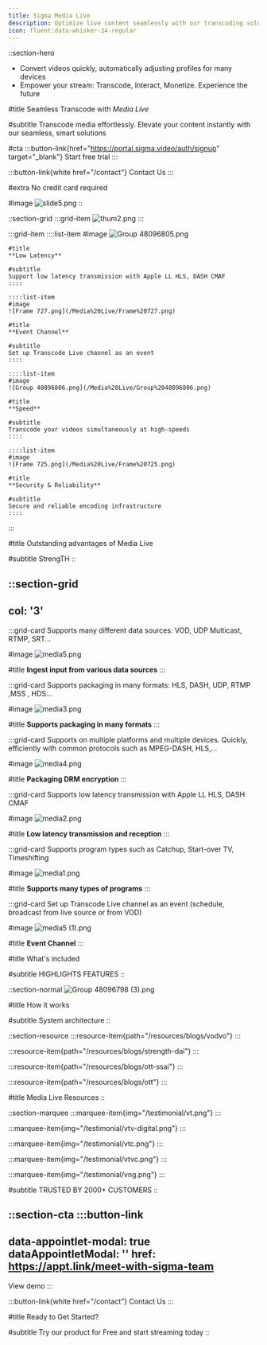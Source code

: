 ```yaml
---
title: Sigma Media Live
description: Optimize live content seamlessly with our transcoding solution.
icon: fluent:data-whisker-24-regular
---
```


::section-hero
- Convert videos quickly, automatically adjusting profiles for many devices
- Empower your stream: Transcode, Interact, Monetize. Experience the future

#title
Seamless Transcode with _Media Live_

#subtitle
Transcode media effortlessly. Elevate your content instantly with our seamless, smart solutions

#cta
  :::button-link{href="https://portal.sigma.video/auth/signup" target="_blank"}
  Start free trial
  :::

  :::button-link{white href="/contact"}
  Contact Us
  :::

#extra
No credit card required

#image
![slide5.png](/Media%20Live/slide5.png)
::

::section-grid
  :::grid-item
  ![thum2.png](/Media%20Live/thum2.png)
  :::

  :::grid-item
    ::::list-item
    #image
    ![Group 48096805.png](/Media%20Live/Group%2048096805.png)
    
    #title
    **Low Latency**
    
    #subtitle
    Support low latency transmission with Apple LL HLS, DASH CMAF
    ::::
  
    ::::list-item
    #image
    ![Frame 727.png](/Media%20Live/Frame%20727.png)
    
    #title
    **Event Channel**
    
    #subtitle
    Set up Transcode Live channel as an event
    ::::
  
    ::::list-item
    #image
    ![Group 48096806.png](/Media%20Live/Group%2048096806.png)
    
    #title
    **Speed**
    
    #subtitle
    Transcode your videos simultaneously at high-speeds
    ::::
  
    ::::list-item
    #image
    ![Frame 725.png](/Media%20Live/Frame%20725.png)
    
    #title
    **Security & Reliability**
    
    #subtitle
    Secure and reliable encoding infrastructure
    ::::
  :::

#title
Outstanding advantages of Media Live

#subtitle
StrengTH
::

::section-grid
---
col: '3'
---
  :::grid-card
  Supports many different data sources: VOD, UDP Multicast, RTMP, SRT...
  
  #image
  ![media5.png](/Media%20Live/media5.png)
  
  #title
  **Ingest input from various data sources**
  :::

  :::grid-card
  Supports packaging in many formats: HLS, DASH, UDP, RTMP ,MSS , HDS...
  
  #image
  ![media3.png](/Media%20Live/media3.png)
  
  #title
  **Supports packaging in many formats**
  :::

  :::grid-card
  Supports on multiple platforms and multiple devices.
  Quickly, efficiently with common protocols such as MPEG-DASH, HLS,...
  
  #image
  ![media4.png](/Media%20Live/media4.png)
  
  #title
  **Packaging DRM encryption**
  :::

  :::grid-card
  Supports low latency transmission with Apple LL HLS, DASH CMAF
  
  #image
  ![media2.png](/Media%20Live/media2.png)
  
  #title
  **Low latency transmission and reception**
  :::

  :::grid-card
  Supports program types such as Catchup, Start-over TV, Timeshifting
  
  #image
  ![media1.png](/Media%20Live/media1.png)
  
  #title
  **Supports many types of programs**
  :::

  :::grid-card
  Set up Transcode Live channel as an event (schedule, broadcast from live source or from VOD)
  
  #image
  ![media5 (1).png](/Media%20Live/media5%20\(1\).png)
  
  #title
  **Event Channel**
  :::

#title
What's included

#subtitle
HIGHLIGHTS FEATURES
::

::section-normal
![Group 48096798 (3).png](/Media%20Live/Group%2048096798%20\(3\).png)

#title
How it works

#subtitle
System architecture
::

::section-resource
  :::resource-item{path="/resources/blogs/vodvo"}
  :::

  :::resource-item{path="/resources/blogs/strength-dai"}
  :::

  :::resource-item{path="/resources/blogs/ott-ssai"}
  :::

  :::resource-item{path="/resources/blogs/ott"}
  :::

#title
Media Live Resources
::

::section-marquee
  :::marquee-item{img="/testimonial/vt.png"}
  :::

  :::marquee-item{img="/testimonial/vtv-digital.png"}
  :::

  :::marquee-item{img="/testimonial/vtc.png"}
  :::

  :::marquee-item{img="/testimonial/vtvc.png"}
  :::

  :::marquee-item{img="/testimonial/vng.png"}
  :::

#subtitle
TRUSTED BY 2000+ CUSTOMERS
::

::section-cta
  :::button-link
  ---
  data-appointlet-modal: true
  dataAppointletModal: ''
  href: https://appt.link/meet-with-sigma-team
  ---
  View demo
  :::

  :::button-link{white href="/contact"}
  Contact Us
  :::

#title
Ready to Get Started?

#subtitle
Try our product for Free and start streaming today
::
